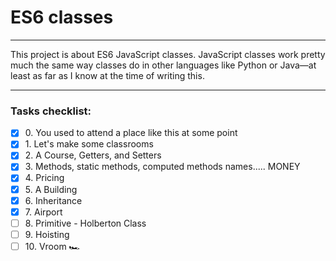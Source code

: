 # ES6 classes

---

This project is about ES6 JavaScript classes. JavaScript classes work pretty much
the same way classes do in other languages like Python or Java—at least as far
as I know at the time of writing this.

---

### Tasks checklist:
[//]: # ("​" comes before every number because otherwise, the
numbers will be formatted like "i, ii, iii, iv, etc." instead
of "1, 2, 3, 4, etc.". "​" is a zero-width space)
- [X] ​0. You used to attend a place like this at some point
- [X] ​1. Let's make some classrooms
- [X] ​2. A Course, Getters, and Setters
- [X] ​3. Methods, static methods, computed methods names..... MONEY
- [X] ​4. Pricing
- [X] ​5. A Building
- [X] ​6. Inheritance
- [X] ​7. Airport
- [ ] ​8. Primitive - Holberton Class
- [ ] ​9. Hoisting
- [ ] ​10. Vroom 🏎️
